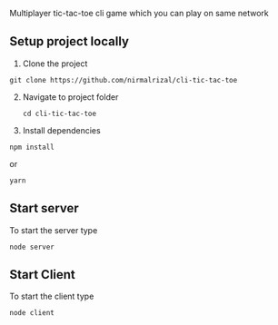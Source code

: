 Multiplayer tic-tac-toe cli game which you can play on same network

## Setup project locally
1. Clone the project
  ``` 
  git clone https://github.com/nirmalrizal/cli-tic-tac-toe 
  ```
2. Navigate to project folder 
   ``` 
   cd cli-tic-tac-toe 
   ```
3. Install dependencies
  ``` 
  npm install 
  ``` 
  or 
  ``` 
  yarn 
  ```

## Start server

To start the server type

``` 
node server 
```

## Start Client

To start the client type

``` 
node client 
```
